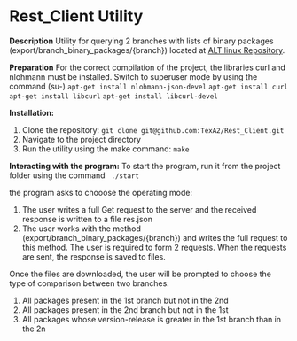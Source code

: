 # Rest_Client Utility

**Description**
Utility for querying 2 branches with lists of binary packages (export/branch_binary_packages/{branch}) located at [ALT linux Repository](https://rdb.altlinux.org/api/).

**Preparation**
For the correct compilation of the project, the libraries curl and nlohmann must be installed.
Switch to superuser mode by using the command (su-)
``` apt-get install nlohmann-json-devel ```
``` apt-get install curl ```
``` apt-get install libcurl ```
``` apt-get install libcurl-devel ```

 
**Installation:**

1) Clone the repository:
``` git clone git@github.com:TexA2/Rest_Client.git ```
2) Navigate to the project directory
3) Run the utility  using the make command:
``` make ```

 
**Interacting with the program:**
To start the program, run it from the project folder using the command
``` ./start``` 

the program asks to chooose the operating mode:
1) The user writes a full Get request to the server and the received response is written to a file res.json
2) The user works with the method (export/branch_binary_packages/{branch}) 
and writes the full request to this method.
The user is required to form 2 requests. 
When the requests are sent, the response is saved to files.
 
Once the files are downloaded, the user will be prompted to choose the type of comparison between two branches:
 
1) All packages present in the 1st branch but not in the 2nd
2) All packages present in the 2nd branch but not in the 1st
3) All packages whose version-release is greater in the 1st branch than in the 2n
